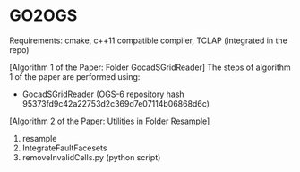 # GO2OGS

Requirements: cmake, c++11 compatible compiler, TCLAP (integrated in the repo)

[Algorithm 1 of the Paper: Folder GocadSGridReader]
The steps of algorithm 1 of the paper are performed using:
- GocadSGridReader (OGS-6 repository hash 95373fd9c42a22753d2c369d7e07114b06868d6c)

[Algorithm 2 of the Paper: Utilities in Folder Resample]
1) resample
2) IntegrateFaultFacesets
3) removeInvalidCells.py (python script)
